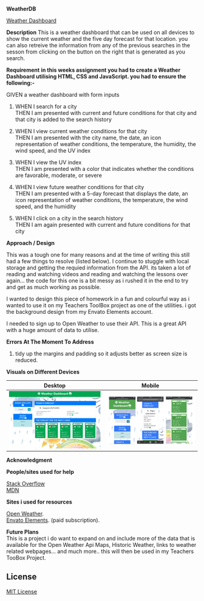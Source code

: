 **WeatherDB**

[Weather Dashboard](https://daveydavey1901.github.io/WeatherDB/)

**Description**
This is a weather dashboard that can be used on all devices to show the current weather and the five day forecast for that location.  you can also retreive the information from any of the previous searches in the sesson from clicking on the button on the right that is generated as you search.

**Requirement**
**in this weeks assignment you had to create a Weather Dashboard utilising HTML, CSS and JavaScript. you had to ensure the following:-**

GIVEN a weather dashboard with form inputs
 
1. WHEN I search for a city <br> 
      THEN I am presented with current and future conditions for that city and that city is added to the search history
      
2. WHEN I view current weather conditions for that city <br>
      THEN I am presented with the city name, the date, an icon representation of weather conditions, the temperature, the humidity, the wind speed, and the UV index

3. WHEN I view the UV index <br>
      THEN I am presented with a color that indicates whether the conditions are favorable, moderate, or severe

4. WHEN I view future weather conditions for that city <br>
      THEN I am presented with a 5-day forecast that displays the date, an icon representation of weather conditions, the temperature, the wind speed, and the humidity

5. WHEN I click on a city in the search history <br>
      THEN I am again presented with current and future conditions for that city


**Approach / Design**

This was a tough one for many reasons and at the time of writing this still had a few things to resolve (listed below).  I continue to stuggle with local storage and getting the requied information from the API.  its taken a lot of reading and watching videos and reading and watching the lessons over again... the code for this one is a bit messy as i rushed it in the end to try and get as much working as possible.  

I wanted to design this piece of homework in a fun and colourful way as i wanted to use it on my Teachers ToolBox project as one of the utilities.  i got the background design from my Envato Elements account.

I needed to sign up to Open Weather to use their API.  This is a great API with a huge amount of data to utilise. 

**Errors At The Moment To Address**
1.  tidy up the margins and padding so it adjusts better as screen size is reduced.



**Visuals on Different Devices**

| Desktop              |Mobile |
|----------------------|-------|
|<img src="Assets/weatherdash.png" width="500">|<img src="Assets/WDBMobile.png" width="500">|

      
**Acknowledgment**

**People/sites used for help**

  [Stack Overflow](https://stackoverflow.com/)<br>
  [MDN](https://developer.mozilla.org/en-US/)
  
 **Sites i used for resources**
 
  [Open Weather](https://openweathermap.org/api/one-call-api).<br>
  [Envato Elements](https://elements.envato.com/). (paid subscription).
  
**Future Plans**<br>
 This is a project i do want to expand on and include more of the data that is available for the Open Weather Api Maps, Historic Weather, links to weather related webpages... and much more.. this will then be used in my Teachers TooBox Project.

## License

[MIT License](LICENSE)
